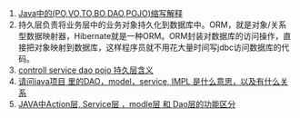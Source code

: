 1. [Java中的(PO,VO,TO,BO,DAO,POJO)缩写解释](http://www.minsoft.cn/java/570.jhtml)
2. 持久层负责将业务层中的业务对象持久化到数据库中。ORM，就是对象/关系型数据映射器，Hibernate就是一种ORM。ORM封装对数据库的访问操作，直接把对象映射到数据库，这样程序员就不用花大量时间写jdbc访问数据库的代码。
3. [controll service dao pojo 持久层含义](https://segmentfault.com/q/1010000000334139)
4. [请问java项目 里的DAO，model，service, IMPL 是什么意思，以及有什么关系](https://zhidao.baidu.com/question/403533244.html)
5. [JAVA中Action层, Service层 ，modle层 和 Dao层的功能区分](http://blog.csdn.net/limuzi13/article/details/44968819)
